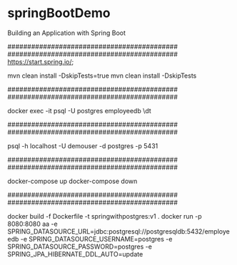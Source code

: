 # springBootDemo
Building an Application with Spring Boot

###########################################
###########################################
https://start.spring.io/;

mvn clean install -DskipTests=true
mvn clean install -DskipTests

###########################################
###########################################

docker exec -it <containerId> psql -U postgres employeedb
\dt

###########################################
###########################################

psql -h localhost -U demouser -d postgres -p 5431

###########################################
###########################################

docker-compose up
docker-compose down

###########################################
###########################################

docker build -f Dockerfile -t springwithpostgres:v1 .
docker run -p 8080:8080 aa -e SPRING_DATASOURCE_URL=jdbc:postgresql://postgresqldb:5432/employeedb -e SPRING_DATASOURCE_USERNAME=postgres -e SPRING_DATASOURCE_PASSWORD=postgres -e SPRING_JPA_HIBERNATE_DDL_AUTO=update
